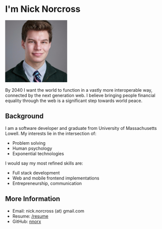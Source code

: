 <head>
<meta charset="utf-8">
<meta name="viewport" content="width=device-width, initial-scale=1.0">
<meta name="description" content="Nick Norcross' Homepage">
<meta name="author" content="Nick Norcross">
<link rel="shortcut icon" href="favicon.ico">
<title>Nick Norcross' Homepage</title>
<style>
     .updates li {
          margin-bottom:5px;
     }
</style>
</head>

# I'm Nick Norcross

<img src="img/me_head.jpeg" height="200" />

By 2040 I want the world to function in a vastly more interoperable way, connected by the next generation web. I believe bringing people financial equality through the web is a significant step towards world peace.

## Background

I am a software developer and graduate from University of Massachusetts Lowell. My interests lie in the intersection of:

 - Problem solving
 - Human psychology
 - Exponential technologies

I would say my most refined skills are:

 - Full stack development
 - Web and mobile frontend implementations
 - Entrepreneurship, communication

## More Information

 - Email: nick.norcross (at) gmail.com
 - Resume: [/resume](NickNorcrossResume.pdf)
 - GitHub: [nnorx](https://github.com/nnorx)
